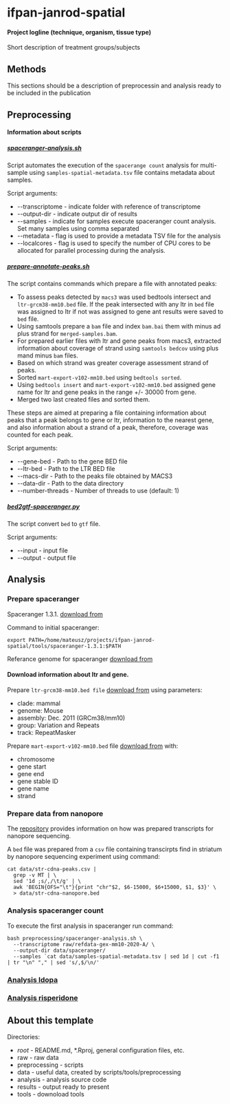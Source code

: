 # ifpan-janrod-spatial

#### Project logline (technique, organism, tissue type)
Short description of treatment groups/subjects


## Methods
This sections should be a description of preprocessin and analysis ready to be included in the publication


## Preprocessing
#### Information about scripts
##### [spaceranger-analysis.sh](https://github.com/ippas/ifpan-janrod-spatial/blob/master/preprocessing/spaceranger-analysis.sh)
Script automates the execution of the `spacerange count` analysis for multi-sample using `samples-spatial-metadata.tsv` file contains metadata about samples.

Script arguments:
- -\-transcriptome - indicate folder with reference of transcriptome
- -\-output-dir - indicate output dir of results
- -\-samples - indicate for samples execute spaceranger count analysis. Set many samples using comma separated
- -\-metadata - flag is used to provide a metadata TSV file for the analysis
- -\-localcores - flag is used to specify the number of CPU cores to be allocated for parallel processing during the analysis.

##### [prepare-annotate-peaks.sh](https://github.com/ippas/ifpan-janrod-spatial/blob/master/preprocessing/prepare-annotate-peaks.sh) 
The script contains commands which prepare a file with annotated peaks:
 - To assess peaks detected by `macs3` was used bedtools intersect and `ltr-grcm38-mm10.bed` file. If the peak intersected with any ltr in `bed` file was assigned to ltr if not was assigned to gene ant results were saved to `bed` file. 
 - Using samtools prepare a `bam` file and index `bam.bai` them with minus ad plus strand for `merged-samples.bam`.
 - For prepared earlier files with ltr and gene peaks from macs3, extracted information about coverage of strand using `samtools bedcov` using plus mand minus `bam` files. 
 - Based on which strand was greater coverage assessment strand of peaks.
 - Sorted `mart-export-v102-mm10.bed` using `bedtools sorted`.
 - Using `bedtools insert` and `mart-export-v102-mm10.bed` assigned gene name for ltr and gene peaks in the range +/- 30000 from gene.
 - Merged two last created files and sorted them.
 
These steps are aimed at preparing a file containing information about peaks that a peak belongs to gene or ltr, information to the nearest gene, and also information about a strand of a peak, therefore, coverage was counted for each peak.

Script arguments:
  - -\-gene-bed - Path to the gene BED file
  - -\-ltr-bed - Path to the LTR BED file
  - -\-macs-dir - Path to the peaks file obtained by MACS3
  - -\-data-dir	- Path to the data directory
  - -\-number-threads - Number of threads to use (default: 1)

##### [bed2gtf-spaceranger.py](https://github.com/ippas/ifpan-janrod-spatial/blob/master/preprocessing/bed2gtf-spaceranger.py)
The script convert `bed` to `gtf` file.

Script arguments:
  - -\-input - input file
  - -\-output - output file 

## Analysis
### Prepare spaceranger

Spaceranger 1.3.1. [download from](https://support.10xgenomics.com/spatial-gene-expression/software/pipelines/latest/installation)

Command to initial spaceranger:
```
export PATH=/home/mateusz/projects/ifpan-janrod-spatial/tools/spaceranger-1.3.1:$PATH
```

Referance genome for spaceranger [download from](https://support.10xgenomics.com/spatial-gene-expression/software/pipelines/latest/installation)

#### Download information about ltr and gene. 
Prepare `ltr-grcm38-mm10.bed file` [download from](http://genome.ucsc.edu/cgi-bin/hgTables?hgsid=1285659565_Hc0UpfZ6D2O5aH8QfBBNIGYqANc9&clade=mammal&org=Mouse&db=mm10&hgta_group=varRep&hgta_track=joinedRmsk&hgta_table=0&hgta_regionType=genome&position=chr12%3A56%2C694%2C976-56%2C714%2C605&hgta_outputType=primaryTable&hgta_outFileName=) using parameters:
 -  clade: mammal
 - genome: Mouse
 - assembly: Dec. 2011 (GRCm38/mm10)
 - group: Variation and Repeats
 - track: RepeatMasker

Prepare `mart-export-v102-mm10.bed` file [download from](http://nov2020.archive.ensembl.org/biomart/martview/41fc32d9a3d3d980eaf9f536c5256275) with:
 - chromosome
 - gene start
 - gene end
 - gene stable ID
 - gene name
 - strand
 

### Prepare data from nanopore
The [repository](https://github.com/ippas/ifpan-janrod-nanopore) provides information on how was prepared transcripts for nanopore sequencing.

A `bed` file was  prepared from a `csv` file containing transcirpts find in striatum by nanopore sequencing experiment using command:
```
cat data/str-cdna-peaks.csv | 
  grep -v MT | \
  sed '1d ;s/,/\t/g' | \
  awk 'BEGIN{OFS="\t"}{print "chr"$2, $6-15000, $6+15000, $1, $3}' \
  > data/str-cdna-nanopore.bed
```


### Analysis spaceranger count

To execute the first analysis in spaceranger run command:
```
bash preprocessing/spaceranger-analysis.sh \
  --transcriptome raw/refdata-gex-mm10-2020-A/ \
  --output-dir data/spaceranger/
  --samples `cat data/samples-spatial-metadata.tsv | sed 1d | cut -f1 | tr "\n" "," | sed 's/,$/\n/'
```

### [Analysis ldopa](https://github.com/ippas/ifpan-janrod-spatial/blob/master/analysis/analysis-ldopa.md)

### [Analysis risperidone](https://github.com/ippas/ifpan-janrod-spatial/blob/master/analysis/analysis-risperidone.md)




## About this template
Directories:
- _root_ - README.md, *.Rproj, general configuration files, etc.
- raw - raw data
- preprocessing - scripts
- data - useful data, created by scripts/tools/preprocessing
- analysis - analysis source code
- results - output ready to present
- tools - downoload tools
